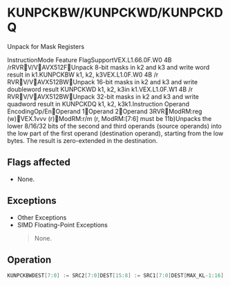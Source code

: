 # KUNPCKBW/KUNPCKWD/KUNPCKDQ

Unpack for Mask Registers

InstructionMode Feature FlagSupportVEX.L1.66.0F.W0 4B /rRVRV/VAVX512FUnpack 8-bit masks in k2 and k3 and write word result in k1.KUNPCKBW k1, k2, k3VEX.L1.0F.W0 4B /r RVRV/VAVX512BWUnpack 16-bit masks in k2 and k3 and write doubleword result KUNPCKWD k1, k2, k3in k1.VEX.L1.0F.W1 4B /r RVRV/VAVX512BWUnpack 32-bit masks in k2 and k3 and write quadword result in KUNPCKDQ k1, k2, k3k1.Instruction Operand EncodingOp/EnOperand 1Operand 2Operand 3RVRModRM:reg (w)VEX.1vvv (r)ModRM:r/m (r, ModRM:[7:6] must be 11b)Unpacks the lower 8/16/32 bits of the second and third operands (source operands) into the low part of the first operand (destination operand), starting from the low bytes.
The result is zero-extended in the destination.

## Flags affected

- None.

## Exceptions

- Other Exceptions
- SIMD Floating-Point Exceptions
  > None.

## Operation

```C
KUNPCKBWDEST[7:0] := SRC2[7:0]DEST[15:8] := SRC1[7:0]DEST[MAX_KL-1:16] := 0KUNPCKWD  :=SRC2[15:0]DEST[15:0] DEST[31:16] :=SRC1[15:0]DEST[MAX_KL-1:32] := 0KUNPCKDQ SRC2[31:0]DEST[31:0] :=  DEST[63:32]:=SRC1[31:0]DEST[MAX_KL-1:64] := 0Intel C/C++ Compiler Intrinsic EquivalentKUNPCKBW __mmask16 _mm512_kunpackb(__mmask16 a, __mmask16 b);KUNPCKDQ __mmask64 _mm512_kunpackd(__mmask64 a, __mmask64 b);KUNPCKWD __mmask32 _mm512_kunpackw(__mmask32 a, __mmask32 b);
```
